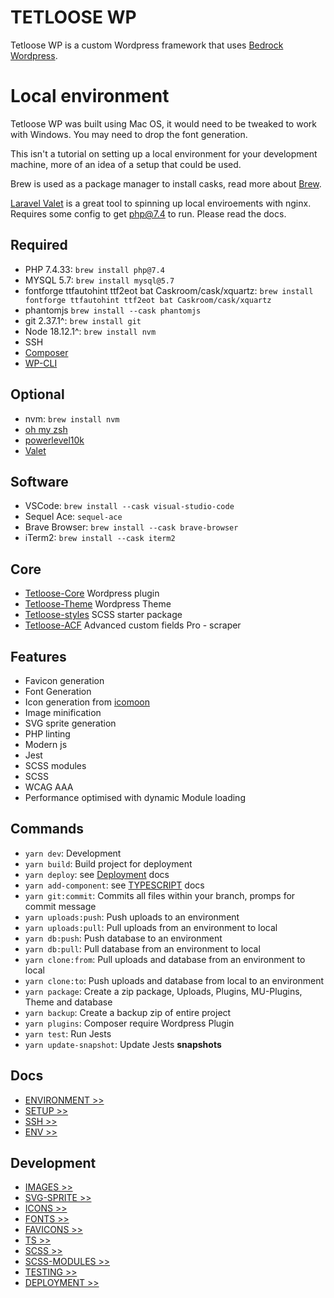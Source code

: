 # TETLOOSE WP

Tetloose WP is a custom Wordpress framework that uses [Bedrock Wordpress](https://roots.io/bedrock/).

# Local environment

Tetloose WP was built using Mac OS, it would need to be tweaked to work with Windows. You may need to drop the font generation.

This isn't a tutorial on setting up a local environment for your development machine, more of an idea of a setup that could be used.

Brew is used as a package manager to install casks, read more about [Brew](https://brew.sh/).

[Laravel Valet](https://laravel.com/docs/9.x/) is a great tool to spinning up local enviroements with nginx. Requires some config to get php@7.4 to run. Please read the docs.

## Required

- PHP 7.4.33: `brew install php@7.4`
- MYSQL 5.7: `brew install mysql@5.7`
- fontforge ttfautohint ttf2eot bat Caskroom/cask/xquartz: `brew install fontforge ttfautohint ttf2eot bat Caskroom/cask/xquartz`
- phantomjs `brew install --cask phantomjs`
- git 2.37.1^: `brew install git`
- Node 18.12.1^: `brew install nvm`
- SSH
- [Composer](https://getcomposer.org/doc/00-intro.md)
- [WP-CLI](https://wp-cli.org/)

## Optional

- nvm: `brew install nvm`
- [oh my zsh](https://ohmyz.sh/)
- [powerlevel10k](https://github.com/romkatv/powerlevel10k)
- [Valet](https://laravel.com/docs/9.x/)

## Software

- VSCode: `brew install --cask visual-studio-code`
- Sequel Ace: `sequel-ace`
- Brave Browser: `brew install --cask brave-browser`
- iTerm2: `brew install --cask iterm2`
## Core

- [Tetloose-Core](https://github.com/tetloose/tetloose-core) Wordpress plugin
- [Tetloose-Theme](https://github.com/tetloose/tetloose-theme) Wordpress Theme
- [Tetloose-styles](https://github.com/tetloose/tetloose-styles) SCSS starter package
- [Tetloose-ACF](https://github.com/tetloose/tetloose-ACF) Advanced custom fields Pro - scraper

## Features

- Favicon generation
- Font Generation
- Icon generation from [icomoon](https://icomoon.io/)
- Image minification
- SVG sprite generation
- PHP linting
- Modern js
- Jest
- SCSS modules
- SCSS
- WCAG AAA
- Performance optimised with dynamic Module loading

## Commands

- `yarn dev`: Development
- `yarn build`: Build project for deployment
- `yarn deploy`: see [Deployment](Docs/Development/deployment.md) docs
- `yarn add-component`: see [TYPESCRIPT](Docs/Development/ts.md) docs
- `yarn git:commit`: Commits all files within your branch, promps for commit message
- `yarn uploads:push`: Push uploads to an environment
- `yarn uploads:pull`: Pull uploads from an environment to local
- `yarn db:push`: Push database to an environment
- `yarn db:pull`: Pull database from an environment to local
- `yarn clone:from`: Pull uploads and database from an environment to local
- `yarn clone:to`: Push uploads and database from local to an environment
- `yarn package`: Create a zip package, Uploads, Plugins, MU-Plugins, Theme and database
- `yarn backup`: Create a backup zip of entire project
- `yarn plugins`: Composer require Wordpress Plugin
- `yarn test`: Run Jests
- `yarn update-snapshot`: Update Jests **snapshots**

## Docs

- [ENVIRONMENT >>](Docs/Setup/environment.md)
- [SETUP >>](Docs/Setup/setup.md)
- [SSH >>](Docs/Setup/ssh.md)
- [ENV >>](Docs/Setup/env.md)

## Development

- [IMAGES >>](Docs/Development/images.md)
- [SVG-SPRITE >>](Docs/Development/svg-sprite.md)
- [ICONS >>](Docs/Development/icons.md)
- [FONTS >>](Docs/Development/fonts.md)
- [FAVICONS >>](Docs/Development/favicons.md)
- [TS >>](Docs/Development/ts.md)
- [SCSS >>](Docs/Development/scss.md)
- [SCSS-MODULES >>](Docs/Development/scss-modules.md)
- [TESTING >>](Docs/Development/testing.md)
- [DEPLOYMENT >>](Docs/Development/deployment.md)
